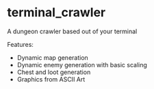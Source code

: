 # terminal_crawler
A dungeon crawler based out of your terminal

Features:
- Dynamic map generation
- Dynamic enemy generation with basic scaling
- Chest and loot generation
- Graphics from ASCII Art
